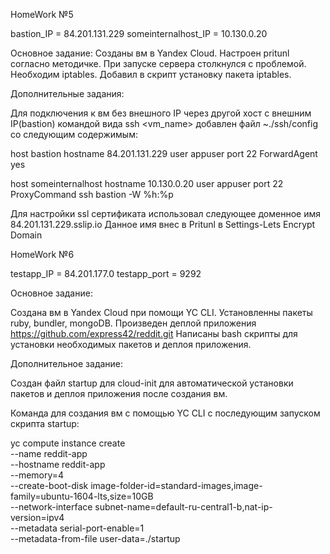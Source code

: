 HomeWork №5

bastion_IP = 84.201.131.229
someinternalhost_IP = 10.130.0.20

Основное задание:
Созданы вм в Yandex Cloud. Настроен pritunl согласно методичке. При запуске сервера столкнулся с проблемой. Необходим iptables. Добавил в скрипт установку пакета iptables.

Дополнительные задания:

Для подключения к вм без внешного IP через другой хост с внешним IP(bastion) командой вида ssh <vm_name> добавлен файл ~./ssh/config со следующим содержимым:

host bastion
hostname 84.201.131.229
user appuser
port 22
ForwardAgent yes

host someinternalhost
hostname 10.130.0.20
user appuser
port 22
ProxyCommand ssh bastion -W %h:%p

Для настройки ssl сертификата использовал следующее доменное имя 84.201.131.229.sslip.io
Данное имя внес в Pritunl в Settings-Lets Encrypt Domain

HomeWork №6

testapp_IP = 84.201.177.0
testapp_port = 9292

Основное задание:

Создана вм в Yandex Cloud при помощи YC CLI. Установленны пакеты ruby, bundler, mongoDB.
Произведен деплой приложения https://github.com/express42/reddit.git
Написаны bash скрипты для установки необходимых пакетов и деплоя приложения.

Дополнительное задание:

Создан файл startup для cloud-init для автоматической установки пакетов и деплоя приложения после создания вм.

Команда для создания вм с помощью  YC CLI с последующим запуском скрипта startup:

yc compute instance create \
  --name reddit-app \
  --hostname reddit-app \
  --memory=4 \
  --create-boot-disk image-folder-id=standard-images,image-family=ubuntu-1604-lts,size=10GB \
  --network-interface subnet-name=default-ru-central1-b,nat-ip-version=ipv4 \
  --metadata serial-port-enable=1 \
  --metadata-from-file user-data=./startup
